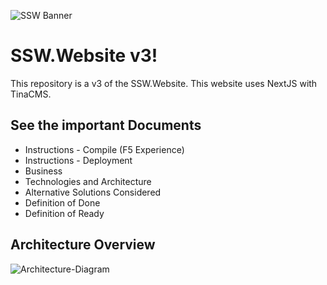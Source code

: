 
![SSW Banner](https://user-images.githubusercontent.com/17246482/213943898-d3d7268c-0636-4469-ad47-4052302cf567.png)
# SSW.Website v3!


This repository is a v3 of the SSW.Website. This website uses NextJS with TinaCMS.

## See the important Documents
- Instructions - Compile (F5 Experience)
- Instructions - Deployment
- Business
- Technologies and Architecture
- Alternative Solutions Considered
- Definition of Done
- Definition of Ready

## Architecture Overview
![Architecture-Diagram](https://user-images.githubusercontent.com/17246482/213943914-a98f32b5-4b65-4316-82ca-9cd308f3f315.png)

